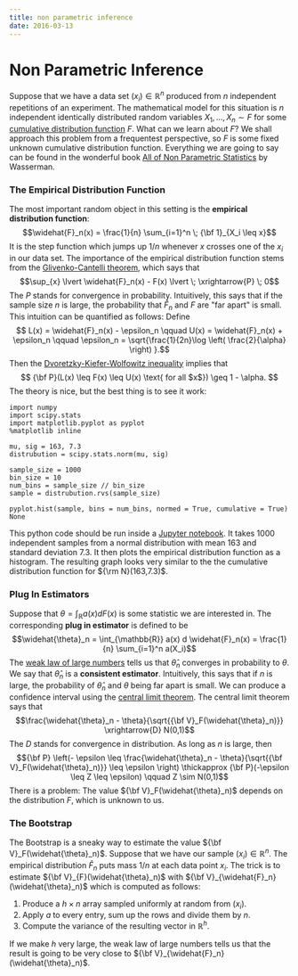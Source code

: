 ```yaml
---
title: non parametric inference
date: 2016-03-13
---
```


# Non Parametric Inference

Suppose that we have a data set $(x_i) \in \mathbb{R}^n$ produced from $n$ independent 
repetitions of an experiment. The mathematical model for this situation is $n$ 
independent identically distributed random variables $X_1,\dots,X_n \sim F$ for some 
[cumulative distribution 
function](https://en.wikipedia.org/wiki/Cumulative_distribution_function) $F$. What 
can we learn about $F$? We shall approach this problem from a frequentest perspective, 
so $F$ is some fixed unknown cumulative distribution function. Everything we are 
going to say can be found in the wonderful book [All of Non Parametric 
Statistics](http://www.stat.cmu.edu/~larry/all-of-nonpar/) by Wasserman.

### The Empirical Distribution Function

The most important random object in this setting is the **empirical distribution 
function**:
$$\widehat{F}_n(x) = \frac{1}{n} \sum_{i=1}^n \; {\bf 1}_{X_i \leq x}$$
It is the step function which jumps up $1/n$ whenever $x$ crosses one of the $x_i$ in 
our data set. The importance of the empirical distribution function stems from the 
[Glivenko-Cantelli 
theorem](https://en.wikipedia.org/wiki/Glivenko%E2%80%93Cantelli_theorem), which says 
that
$$\sup_{x} \lvert \widehat{F}_n(x) - F(x) \lvert \; \xrightarrow{P} \; 0$$
The $P$ stands for convergence in probability. Intuitively, this says that if the 
sample size $n$ is large, the probability that 
$\widehat{F}_n$ and $F$ are \"far apart\" is small. This intuition can be quantified 
as follows: Define
$$ L(x) = \widehat{F}_n(x) - \epsilon_n \qquad U(x) = \widehat{F}_n(x) + \epsilon_n 
\qquad 
\epsilon_n = 
\sqrt{\frac{1}{2n}\log \left( \frac{2}{\alpha} \right) }.$$
Then the [Dvoretzky-Kiefer-Wolfowitz inequality](https://en.wikipedia.org/wiki/Dvoretzky%E2%80%93Kiefer%E2%80%93Wolfowitz_inequality) 
implies that
$$ {\bf P}(L(x) \leq F(x) \leq U(x) \text{ for all $x$}) \geq 1 - \alpha. $$
The theory is nice, but the best thing is to see it work:
```{.python}
import numpy
import scipy.stats
import matplotlib.pyplot as pyplot
%matplotlib inline

mu, sig = 163, 7.3
distrubution = scipy.stats.norm(mu, sig)

sample_size = 1000
bin_size = 10
num_bins = sample_size // bin_size
sample = distrubution.rvs(sample_size)

pyplot.hist(sample, bins = num_bins, normed = True, cumulative = True)
None
```
This python code should be run inside a [Jupyter notebook](http://jupyter.org/). It 
takes 1000 independent samples from a normal distribution with mean 163 and standard 
deviation 7.3. It then plots the 
empirical distribution function as a histogram. The resulting graph looks very 
similar to the the cumulative distribution function for ${\rm N}(163,7.3)$.

### Plug In Estimators

Suppose that $\theta = \int_{\mathbb{R}} a(x) d F(x)$ is some statistic we are 
interested in. The corresponding **plug in estimator** is defined to be
$$\widehat{\theta}_n = \int_{\mathbb{R}} a(x) d \widehat{F}_n(x) = \frac{1}{n} 
\sum_{i=1}^n a(X_i)$$
The [weak law of large numbers](https://en.wikipedia.org/wiki/Law_of_large_numbers) 
tells us that $\widehat{\theta}_n$ converges in 
probability to $\theta$. We say that $\widehat{\theta}_n$ is a **consistent 
estimator**. Intuitively, this says that if $n$ 
is large, the probability of 
$\widehat{\theta}_n$ and $\theta$ being far apart is small. We can produce a 
confidence interval using the [central limit 
theorem](https://en.wikipedia.org/wiki/Central_limit_theorem). The central
limit theorem says that
$$\frac{\widehat{\theta}_n - \theta}{\sqrt{{\bf V}_F(\widehat{\theta}_n)}}
\xrightarrow{D} N(0,1)$$
The $D$ stands for convergence in distribution. As long as $n$ is large, then
$${\bf P} \left(- \epsilon \leq \frac{\widehat{\theta}_n - \theta}{\sqrt{{\bf
V}_F(\widehat{\theta}_n)}} \leq \epsilon \right) \thickapprox {\bf P}(-\epsilon \leq
Z \leq \epsilon) \qquad Z \sim N(0,1)$$
There is a problem: The value ${\bf V}_F(\widehat{\theta}_n)$ depends on the 
distribution $F$, which is unknown to us.

### The Bootstrap

The Bootstrap is a sneaky way to estimate the value ${\bf V}_F(\widehat{\theta}_n)$. 
Suppose that we have our sample $(x_i) \in \mathbb{R}^n$. The empirical distribution 
$\widehat{F}_n$ puts mass $1/n$ at each data point $x_i$. The trick is to estimate 
${\bf V}_{F}(\widehat{\theta}_n)$ with ${\bf V}_{\widehat{F}_n}(\widehat{\theta}_n)$ 
which is computed as follows:

1. Produce a $h \times n$ array sampled uniformly at random from $(x_i)$. 
2. Apply $a$ to every entry, sum up the rows and divide them by $n$.
3. Compute the variance of the resulting vector in $\mathbb{R}^h$.

If we make $h$ very large, the weak law of large numbers tells us that the result is 
going to be very close to ${\bf V}_{\widehat{F}_n}(\widehat{\theta}_n)$.


